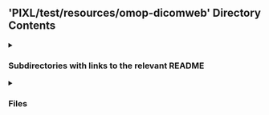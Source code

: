 ## 'PIXL/test/resources/omop-dicomweb' Directory Contents

<details>
<summary>
<h3> Subdirectories with links to the relevant README </h3> 

</summary>

[private](./private/README.md)

[public](./public/README.md)

</details>

<details>
<summary>
<h3> Files </h3> 

</summary>

| **Configuration** | **User docs** |
| :--- | :--- |
| extract_summary.json | README.md |

</details>

